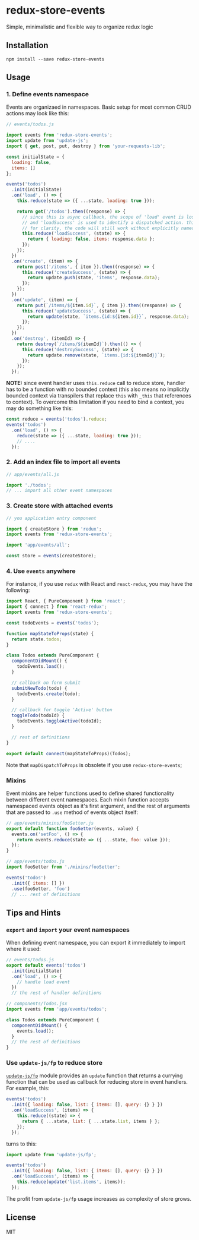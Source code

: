 redux-store-events
==================

Simple, minimalistic and flexible way to organize redux logic

## Installation

```
npm install --save redux-store-events
```

## Usage

### 1. Define events namespace

Events are organizaed in namespaces. Basic setup for most common CRUD actions
may look like this:

```js
// events/todos.js

import events from 'redux-store-events';
import update from 'update-js';
import { get, post, put, destroy } from 'your-requests-lib';

const initialState = {
  loading: false,
  items: []
};

events('todos')
  .init(initialState)
  .on('load', () => {
    this.reduce(state => ({ ...state, loading: true }));

    return get('/todos').then((response) => {
      // since this is async callback, the scope of 'load' event is lost at this point,
      // and 'loadSuccess' is used to identify a dispatched action. this is used purely
      // for clarity, the code will still work without explicitly named action.
      this.reduce('loadSuccess', (state) => {
        return { loading: false, items: response.data };
      });
    });
  })
  .on('create', (item) => {
    return post('/items', { item }).then((response) => {
      this.reduce('createSuccess', (state) => {
        return update.push(state, 'items', response.data);
      });
    });
  })
  .on('update', (item) => {
    return put(`/items/${item.id}`, { item }).then((response) => {
      this.reduce('updateSuccess', (state) => {
        return update(state, `items.{id:${item.id}}`, response.data);
      });
    });
  })
  .on('destroy', (itemId) => {
    return destroy(`/items/${itemId}`).then(() => {
      this.reduce('destroySuccess', (state) => {
        return update.remove(state, `items.{id:${itemId}}`);
      });
    });
  });
```

**NOTE:** since event handler uses `this.reduce` call to reduce store, handler has to
be a function with no bounded context (this also means no implicitly bounded context
via transpilers that replace `this` with `_this` that references to context). To overcome
this limitation if you need to bind a context, you may do something like this:

```js
const reduce = events('todos').reduce;
events('todos')
  .on('load', () => {
    reduce(state => ({ ...state, loading: true }));
    // ....
  });
```

### 2. Add an index file to import all events

```js
// app/events/all.js

import './todos';
// ... import all other event namespaces
```

### 3. Create store with attached events

```js
// you application entry component

import { createStore } from 'redux';
import events from 'redux-store-events';

import 'app/events/all';

const store = events(createStore);
```

### 4. Use `events` anywhere

For instance, if you use `redux` with React and `react-redux`, you may have the following:

```js
import React, { PureComponent } from 'react';
import { connect } from 'react-redux';
import events from 'redux-store-events';

const todoEvents = events('todos');

function mapStateToProps(state) {
  return state.todos;
}

class Todos extends PureComponent {
  componentDidMount() {
    todoEvents.load();
  }

  // callback on form submit
  submitNewTodo(todo) {
    todoEvents.create(todo);
  }

  // callback for toggle 'Active' button
  toggleTodo(todoId) {
    todoEvents.toggleActive(todoId);
  }

  // rest of definitions
}

export default connect(mapStateToProps)(Todos);
```

Note that `mapDispatchToProps` is obsolete if you use `redux-store-events`;

### Mixins

Event mixins are helper functions used to define shared functionality between
different event namespaces. Each mixin function accepts namespaced events object
as it's first argument, and the rest of arguments that are passed to `.use` method
of events object itself:

```js
// app/events/mixins/fooSetter.js
export default function fooSetter(events, value) {
  events.on('setFoo', () => {
    return events.reduce(state => ({ ...state, foo: value }));
  });
}

// app/events/todos.js
import fooSetter from './mixins/fooSetter';

events('todos')
  .init({ items: [] })
  .use(fooSetter, 'foo')
  // ... rest of definitions
```

## Tips and Hints

### `export` and `import` your event namespaces

When defining event namespace, you can export it immediately to import where it used:

```js
// events/todos.js
export default events('todos')
  .init(initialState)
  .on('load', () => {
    // handle load event
  })
  // the rest of handler definitions

// components/Todos.jsx
import events from 'app/events/todos';

class Todos extends PureComponent {
  componentDidMount() {
    events.load();
  }
  // the rest of definitions
}
```

### Use `update-js/fp` to reduce store

[`update-js/fp`](https://www.npmjs.com/package/update-js#update-jsfp-module) module provides
an `update` function that returns a currying function that can be used as callback for
reducing store in event handlers. For example, this:

```js
events('todos')
  .init({ loading: false, list: { items: [], query: {} } })
  .on('loadSuccess', (items) => {
    this.reduce((state) => {
      return { ...state, list: { ...state.list, items } };
    });
  });
```
turns to this:

```js
import update from 'update-js/fp';

events('todos')
  .init({ loading: false, list: { items: [], query: {} } })
  .on('loadSuccess', (items) => {
    this.reduce(update('list.items', items));
  });
```

The profit from `update-js/fp` usage increases as complexity of store grows.

## License

MIT
